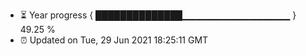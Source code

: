 - ⏳ Year progress { ██████████████▁▁▁▁▁▁▁▁▁▁▁▁▁▁▁▁ } 49.25 %
- ⏰ Updated on Tue, 29 Jun 2021 18:25:11 GMT

